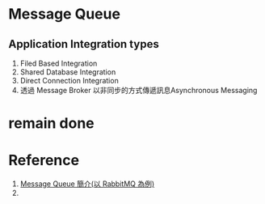 # Message Queue

## Application Integration types
1. Filed Based Integration
2. Shared Database Integration
3. Direct Connection Integration
4. 透過 Message Broker 以非同步的方式傳遞訊息Asynchronous Messaging

# remain done

# Reference
1. [Message Queue 簡介(以 RabbitMQ 為例)](https://godleon.github.io/blog/ChatOps/message-queue-concepts/#%E9%80%8F%E9%81%8E-Message-Broker-%E4%BB%A5%E9%9D%9E%E5%90%8C%E6%AD%A5%E7%9A%84%E6%96%B9%E5%BC%8F%E5%82%B3%E9%81%9E%E8%A8%8A%E6%81%AFAsynchronous-Messaging])
2. 